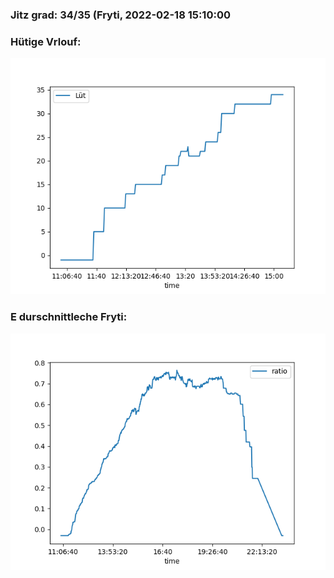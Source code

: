 ### Jitz grad: 34/35 (Fryti, 2022-02-18 15:10:00

### Hütige Vrlouf:
![Graph](Today.png)

### E durschnittleche Fryti:
![Graph](Fryti.png)